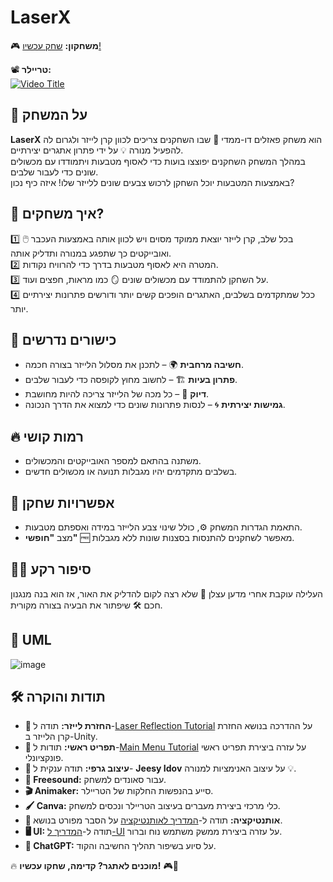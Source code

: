 #  LaserX   
🎮 **משחקון:** [שחק עכשיו!](https://barmud.itch.io/laserx)  

📽️ **טריילר:**  
[![Video Title](https://img.youtube.com/vi/JZ891H_yU7k/0.jpg)](https://www.youtube.com/watch?v=JZ891H_yU7k)  

## 🚀 על המשחק  

**LaserX** הוא משחק פאזלים דו-ממדי 🧩 שבו השחקנים צריכים לכוון קרן לייזר ולגרום לה להפעיל מנורה 💡 על ידי פתרון אתגרים יצירתיים.  
במהלך המשחק השחקנים יפוצצו בועות כדי לאסוף מטבעות ויתמודדו עם מכשולים שונים כדי לעבור שלבים.  
באמצעות המטבעות יוכל השחקן לרכוש צבעים שונים ללייזר שלו! איזה כיף נכון?  

## 🎯 איך משחקים?  

1️⃣ בכל שלב, קרן לייזר יוצאת ממוקד מסוים ויש לכוון אותה באמצעות העכבר 🖱️ ואובייקטים כך שתפגע במנורה ותדליק אותה.  
2️⃣ המטרה היא לאסוף מטבעות בדרך כדי להרוויח נקודות.  
3️⃣ על השחקן להתמודד עם מכשולים שונים 🪞 כמו מראות, חפצים ועוד.  
4️⃣ ככל שמתקדמים בשלבים, האתגרים הופכים קשים יותר ודורשים פתרונות יצירתיים יותר.  

## 🧠 כישורים נדרשים  

- **חשיבה מרחבית** 🌍 – לתכנן את מסלול הלייזר בצורה חכמה.  
- **פתרון בעיות** 🏗️ – לחשוב מחוץ לקופסה כדי לעבור שלבים.  
- **דיוק** 🎯 – כל מכה של הלייזר צריכה להיות מחושבת.  
- **גמישות יצירתית** 🌀 – לנסות פתרונות שונים כדי למצוא את הדרך הנכונה.  

## 🔥 רמות קושי  

- משתנה בהתאם למספר האובייקטים והמכשולים.  
- בשלבים מתקדמים יהיו מגבלות תנועה או מכשולים חדשים.  

## 🎨 אפשרויות שחקן  

- התאמת הגדרות המשחק ⚙️, כולל שינוי צבע הלייזר במידה ואספתם מטבעות.  
- מצב **"חופשי"** 🆓 מאפשר לשחקנים להתנסות בסצנות שונות ללא מגבלות.  

## 🕵️‍♂️ סיפור רקע  

העלילה עוקבת אחרי מדען עצלן 🥱 שלא רצה לקום להדליק את האור, אז הוא בנה מנגנון חכם 🛠️ שיפתור את הבעיה בצורה מקורית.  

## 📌 UML  

![image](https://github.com/user-attachments/assets/3160ef3d-b6c5-4ad2-9ead-416d8d150f89)  

## 🛠️ תודות והוקרה  

- **🔄 החזרת לייזר:** תודה ל-[Laser Reflection Tutorial](https://www.youtube.com/watch?v=pNE3rfMGEAw) על ההדרכה בנושא החזרת קרן הלייזר ב-Unity.  
- **📜 תפריט ראשי:** תודות ל-[Main Menu Tutorial](https://www.youtube.com/watch?v=lF26yGJbsQk) על עזרה ביצירת תפריט ראשי פונקציונלי.  
- **🎨 עיצוב גרפי:** תודה ענקית ל- **Jeesy Idov** על עיצוב האנימציות למנורה 💡.  
- **🎵 Freesound:** עבור סאונדים למשחק.  
- **🎬 Animaker:** סייע בהנפשות החלקות של הטריילר.  
- **🖌️ Canva:** כלי מרכזי ביצירת מעברים בעיצוב הטריילר ונכסים למשחק.  
- **🔐 אותנטיקציה:** תודה ל-[המדריך לאותנטיקציה](https://www.youtube.com/watch?v=iDytrN9ANVg&t=96s) על הסבר מפורט בנושא.  
- **🖥️ UI:** תודה ל-[המדריך ל-UI](https://www.youtube.com/watch?v=CJ8FKjYtrT4) על עזרה ביצירת ממשק משתמש נוח וברור.  
- **🤖 ChatGPT:** על סיוע בשיפור תהליך החשיבה והקוד.  

🔥 **מוכנים לאתגר? קדימה, שחקו עכשיו!** 🎮🚀  
